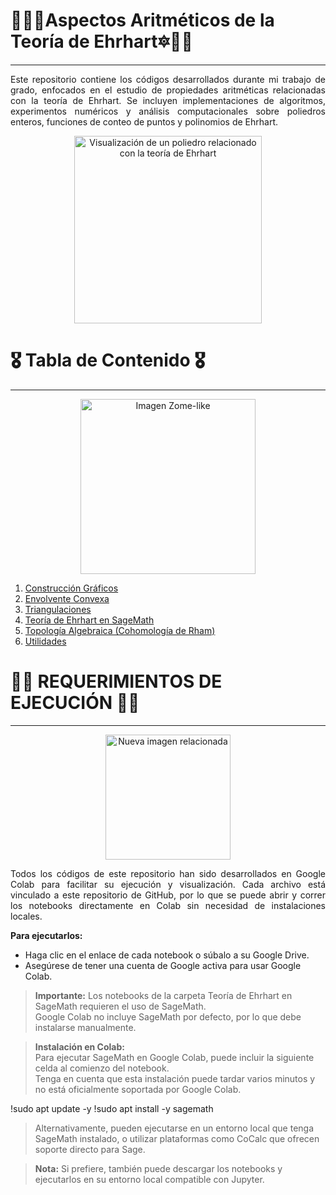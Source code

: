 # 👩‍💻🔯Aspectos Aritméticos de la Teoría de Ehrhart🔯🧑‍💻
<span style="font-size: 24px;"></span>
_____________________________

<div align="justify">
Este repositorio contiene los códigos desarrollados durante mi trabajo de grado, enfocados en el estudio de propiedades aritméticas relacionadas con la teoría de Ehrhart.
Se incluyen implementaciones de algoritmos, experimentos numéricos y análisis computacionales sobre poliedros enteros, funciones de conteo de puntos y polinomios de Ehrhart.
</div>

<p align="center">
  <img src="https://nedbatchelder.com/pix/jenn-polytope.jpg" alt="Visualización de un poliedro relacionado con la teoría de Ehrhart" width="300">
</p>



# 🎖️ Tabla de Contenido 🎖️
<span style="font-size: 24px;"></span>
_____________________________
<p align="center">
  <img src="https://upload.wikimedia.org/wikipedia/commons/thumb/e/ee/Zome-like.png/480px-Zome-like.png" alt="Imagen Zome-like"width="280">
</p>



1. [Construcción Gráficos](#construccion-graficos)
2. [Envolvente Convexa](#envolvente-convexa)
3. [Triangulaciones](#triangulaciones-algoritmos)
4. [Teoría de Ehrhart en SageMath](#visualización-de-poliedros)
5. [Topología Algebraica (Cohomología de Rham)](#experimentos-aritméticos)
6. [Utilidades](#utilidades)



# 🥷🚨 REQUERIMIENTOS DE EJECUCIÓN 🚨🥷
<span style="font-size: 24px;"></span>
____________________________________

<p align="center">
  <img src="https://images.zapnito.com/cdn-cgi/image/metadata=copyright,format=auto,quality=95,fit=scale-down/https://images.zapnito.com/users/717496/posters/e2e24f08-ec2c-4e55-ae2b-f2e86d55051e_large.png" alt="Nueva imagen relacionada" width="200">
</p>


<div align="justify">
Todos los códigos de este repositorio han sido desarrollados en Google Colab para facilitar su ejecución y visualización.  
Cada archivo está vinculado a este repositorio de GitHub, por lo que se puede abrir y correr los notebooks directamente en Colab sin necesidad de instalaciones locales.
</div>



**Para ejecutarlos:**

- Haga clic en el enlace de cada notebook o súbalo a su Google Drive.
- Asegúrese de tener una cuenta de Google activa para usar Google Colab.

> **Importante:** Los notebooks de la carpeta Teoría de Ehrhart en SageMath requieren el uso de SageMath.  
> Google Colab no incluye SageMath por defecto, por lo que debe instalarse manualmente.

> **Instalación en Colab:**  
> Para ejecutar SageMath en Google Colab, puede incluir la siguiente celda al comienzo del notebook.  
> Tenga en cuenta que esta instalación puede tardar varios minutos y no está oficialmente soportada por Google Colab.

!sudo apt update -y
!sudo apt install -y sagemath
   
> Alternativamente, pueden ejecutarse en un entorno local que tenga SageMath instalado, o utilizar plataformas como CoCalc que ofrecen soporte directo para Sage.

> **Nota:** Si prefiere, también puede descargar los notebooks y ejecutarlos en su entorno local compatible con Jupyter.

